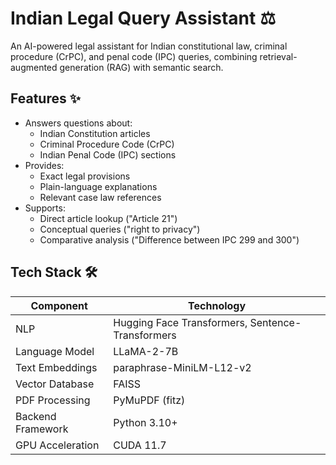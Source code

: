 # Indian Legal Query Assistant ⚖️

An AI-powered legal assistant for Indian constitutional law, criminal procedure (CrPC), and penal code (IPC) queries, combining retrieval-augmented generation (RAG) with semantic search.

## Features ✨
- Answers questions about:
  - Indian Constitution articles
  - Criminal Procedure Code (CrPC)
  - Indian Penal Code (IPC) sections
- Provides:
  - Exact legal provisions
  - Plain-language explanations
  - Relevant case law references
- Supports:
  - Direct article lookup ("Article 21")
  - Conceptual queries ("right to privacy")
  - Comparative analysis ("Difference between IPC 299 and 300")

## Tech Stack 🛠️
| Component               | Technology |
|-------------------------|------------|
| NLP                     | Hugging Face Transformers, Sentence-Transformers |
| Language Model          | LLaMA-2-7B |
| Text Embeddings         | paraphrase-MiniLM-L12-v2 |
| Vector Database         | FAISS |
| PDF Processing          | PyMuPDF (fitz) |
| Backend Framework       | Python 3.10+ |
| GPU Acceleration        | CUDA 11.7 |
